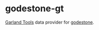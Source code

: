 # godestone-gt
[Garland Tools](https://www.garlandtools.org/) data provider for [godestone](https://github.com/xivapi/godestone).

